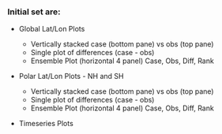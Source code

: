 ### Initial set are:

* Global Lat/Lon Plots
    - Vertically stacked case (bottom pane) vs obs (top pane)
    - Single plot of differences (case - obs)
    - Ensemble Plot (horizontal 4 panel)
      Case, Obs, Diff, Rank

* Polar Lat/Lon Plots - NH and SH
    - Vertically stacked case (bottom pane) vs obs (top pane)
    - Single plot of differences (case - obs)
    - Ensemble Plot (horizontal 4 panel)
      Case, Obs, Diff, Rank

* Timeseries Plots